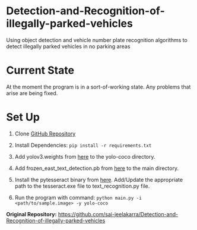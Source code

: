# Detection-and-Recognition-of-illegally-parked-vehicles

Using object detection and vehicle number plate recognition algorithms to detect illegally parked vehicles in no parking areas

# Current State

At the moment the program is in a sort-of-working state. Any problems that arise are being fixed.  

# Set Up

1. Clone [GitHub Repository](https://github.com/sai-jeelakarra/Detection-and-Recognition-of-illegally-parked-vehicles.git)

2. Install Dependencies:
  `pip install -r requirements.txt`

3. Add yolov3.weights from [here](https://pjreddie.com/media/files/yolov3.weights) to the yolo-coco directory.

4. Add frozen_east_text_detection.pb from [here](https://github.com/oyyd/frozen_east_text_detection.pb/blob/master/frozen_east_text_detection.pb) to the main directory.

5. Install the pytesseract binary from [here](https://github.com/UB-Mannheim/tesseract/wiki). Add/Update the appropriate path to the tesseract.exe file to text_recognition.py file.

6. Run the program with command:
  `python main.py -i <path/to/sample.image> -y yolo-coco`
  
**Original Repository:** <https://github.com/sai-jeelakarra/Detection-and-Recognition-of-illegally-parked-vehicles>
